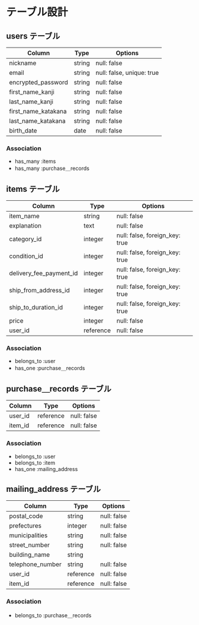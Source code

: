 # テーブル設計

## users テーブル

| Column                  | Type      | Options                        |
| ----------------------- | --------- | ------------------------------ |
| nickname                | string    | null: false                    |
| email                   | string    | null: false, unique: true      |
| encrypted_password      | string    | null: false                    |
| first_name_kanji        | string    | null: false                    |
| last_name_kanji         | string    | null: false                    |
| first_name_katakana     | string    | null: false                    |
| last_name_katakana      | string    | null: false                    |
| birth_date              | date      | null: false                    |

### Association

- has_many :items
- has_many :purchase＿records



## items テーブル

| Column                  | Type      | Options                        |
| ----------------------- | --------- | ------------------------------ |
| item_name               | string    | null: false                    |
| explanation             | text      | null: false                    |
| category_id             | integer   | null: false, foreign_key: true |
| condition_id            | integer   | null: false, foreign_key: true |
| delivery_fee_payment_id | integer   | null: false, foreign_key: true |
| ship_from_address_id    | integer   | null: false, foreign_key: true |
| ship_to_duration_id     | integer   | null: false, foreign_key: true |
| price                   | integer   | null: false                    |
| user_id                 | reference | null: false                    |

### Association

- belongs_to :user
- has_one :purchase＿records



## purchase＿records テーブル

| Column                  | Type      | Options                        |
| ----------------------- | --------- | ------------------------------ |
| user_id                 | reference | null: false                    |
| item_id                 | reference | null: false                    |

### Association

- belongs_to :user
- belongs_to :item
- has_one :mailing_address



## mailing_address テーブル

| Column                  | Type      | Options                        |
| ----------------------- | --------- | ------------------------------ |
| postal_code             | string    | null: false                    |
| prefectures             | integer   | null: false                    |
| municipalities          | string    | null: false                    |
| street_number           | string    | null: false                    |
| building_name           | string    |                                |
| telephone_number        | string    | null: false                    |
| user_id                 | reference | null: false                    |
| item_id                 | reference | null: false                    |

### Association

- belongs_to :purchase＿records